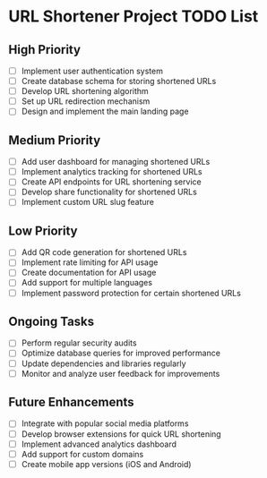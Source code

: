 # URL Shortener Project TODO List

## High Priority
- [ ] Implement user authentication system
- [ ] Create database schema for storing shortened URLs
- [ ] Develop URL shortening algorithm
- [ ] Set up URL redirection mechanism
- [ ] Design and implement the main landing page

## Medium Priority
- [ ] Add user dashboard for managing shortened URLs
- [ ] Implement analytics tracking for shortened URLs
- [ ] Create API endpoints for URL shortening service
- [ ] Develop share functionality for shortened URLs
- [ ] Implement custom URL slug feature

## Low Priority
- [ ] Add QR code generation for shortened URLs
- [ ] Implement rate limiting for API usage
- [ ] Create documentation for API usage
- [ ] Add support for multiple languages
- [ ] Implement password protection for certain shortened URLs

## Ongoing Tasks
- [ ] Perform regular security audits
- [ ] Optimize database queries for improved performance
- [ ] Update dependencies and libraries regularly
- [ ] Monitor and analyze user feedback for improvements

## Future Enhancements
- [ ] Integrate with popular social media platforms
- [ ] Develop browser extensions for quick URL shortening
- [ ] Implement advanced analytics dashboard
- [ ] Add support for custom domains
- [ ] Create mobile app versions (iOS and Android)
